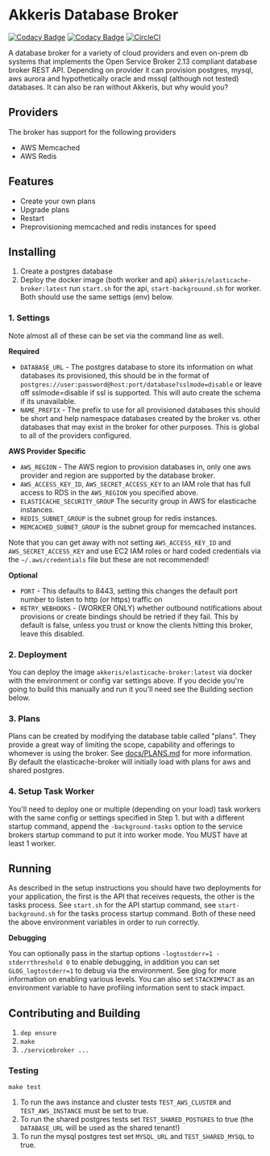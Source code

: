 # Akkeris Database Broker

[![Codacy Badge](https://api.codacy.com/project/badge/Grade/9b3065a9f42d44618ed8e459032e5964)](https://www.codacy.com/app/Akkeris/elasticache-broker?utm_source=github.com&amp;utm_medium=referral&amp;utm_content=akkeris/elasticache-broker&amp;utm_campaign=Badge_Grade)
[![Codacy Badge](https://api.codacy.com/project/badge/Coverage/9b3065a9f42d44618ed8e459032e5964)](https://www.codacy.com/app/Akkeris/elasticache-broker?utm_source=github.com&utm_medium=referral&utm_content=akkeris/elasticache-broker&utm_campaign=Badge_Coverage)
[![CircleCI](https://circleci.com/gh/akkeris/elasticache-broker.svg?style=svg)](https://circleci.com/gh/akkeris/elasticache-broker)

A database broker for a variety of cloud providers and even on-prem db systems that implements the Open Service Broker 2.13 compliant database broker REST API.  Depending on provider it can provision postgres, mysql, aws aurora and hypothetically oracle and mssql (although not tested) databases. It can also be ran without Akkeris, but why would you? 

## Providers

The broker has support for the following providers

* AWS Memcached
* AWS Redis

## Features

* Create your own plans
* Upgrade plans
* Restart
* Preprovisioning memcached and redis instances for speed

## Installing

1. Create a postgres database
2. Deploy the docker image (both worker and api) `akkeris/elasticache-broker:latest` run `start.sh` for the api, `start-backgrouund.sh` for worker. Both should use the same settigs (env) below.

### 1. Settings

Note almost all of these can be set via the command line as well.

**Required**

* `DATABASE_URL` - The postgres database to store its information on what databases its provisioned, this should be in the format of `postgres://user:password@host:port/database?sslmode=disable` or leave off sslmode=disable if ssl is supported.  This will auto create the schema if its unavailable.
* `NAME_PREFIX` - The prefix to use for all provisioned databases this should be short and help namespace databases created by the broker vs. other databases that may exist in the broker for other purposes. This is global to all of the providers configured.

**AWS Provider Specific**

* `AWS_REGION` - The AWS region to provision databases in, only one aws provider and region are supported by the database broker.
* `AWS_ACCESS_KEY_ID`, `AWS_SECRET_ACCESS_KEY` to an IAM role that has full access to RDS in the `AWS_REGION` you specified above.
* `ELASTICACHE_SECURITY_GROUP` The security group in AWS for elasticache instances.
* `REDIS_SUBNET_GROUP` is the subnet group for redis instances.
* `MEMCACHED_SUBNET_GROUP` is the subnet group for memcached instances.

Note that you can get away with not setting `AWS_ACCESS_KEY_ID` and `AWS_SECRET_ACCESS_KEY` and use EC2 IAM roles or hard coded credentials via the `~/.aws/credentials` file but these are not recommended!

**Optional**

* `PORT` - This defaults to 8443, setting this changes the default port number to listen to http (or https) traffic on
* `RETRY_WEBHOOKS` - (WORKER ONLY) whether outbound notifications about provisions or create bindings should be retried if they fail.  This by default is false, unless you trust or know the clients hitting this broker, leave this disabled.

### 2. Deployment

You can deploy the image `akkeris/elasticache-broker:latest` via docker with the environment or config var settings above. If you decide you're going to build this manually and run it you'll need see the Building section below. 

### 3. Plans

Plans can be created by modifying the database table called "plans". They provide a great way of limiting the scope, capability and offerings to whomever is using the broker. See [docs/PLANS.md](plans) for more information. By default the elasticache-broker will initially load with plans for aws and shared postgres. 

### 4. Setup Task Worker

You'll need to deploy one or multiple (depending on your load) task workers with the same config or settings specified in Step 1. but with a different startup command, append the `-background-tasks` option to the service brokers startup command to put it into worker mode.  You MUST have at least 1 worker.

## Running

As described in the setup instructions you should have two deployments for your application, the first is the API that receives requests, the other is the tasks process.  See `start.sh` for the API startup command, see `start-background.sh` for the tasks process startup command. Both of these need the above environment variables in order to run correctly.

**Debugging**

You can optionally pass in the startup options `-logtostderr=1 -stderrthreshold 0` to enable debugging, in addition you can set `GLOG_logtostderr=1` to debug via the environment.  See glog for more information on enabling various levels. You can also set `STACKIMPACT` as an environment variable to have profiling information sent to stack impact. 

## Contributing and Building

1. `dep ensure`
2. `make`
3. `./servicebroker ...`

### Testing

`make test`

1. To run the aws instance and cluster tests `TEST_AWS_CLUSTER` and `TEST_AWS_INSTANCE` must be set to true.
2. To run the shared postgres tests set `TEST_SHARED_POSTGRES` to true (the `DATABASE_URL` will be used as the shared tenant!)
3. To run the mysql postgres test set `MYSQL_URL` and `TEST_SHARED_MYSQL` to true.


